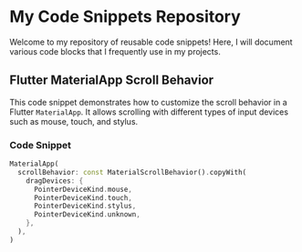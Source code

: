 # My Code Snippets Repository

Welcome to my repository of reusable code snippets! Here, I will document various code blocks that I frequently use in my projects.

## Flutter MaterialApp Scroll Behavior

This code snippet demonstrates how to customize the scroll behavior in a Flutter `MaterialApp`. It allows scrolling with different types of input devices such as mouse, touch, and stylus.

### Code Snippet

```dart
MaterialApp(
  scrollBehavior: const MaterialScrollBehavior().copyWith(
    dragDevices: {
      PointerDeviceKind.mouse,
      PointerDeviceKind.touch,
      PointerDeviceKind.stylus,
      PointerDeviceKind.unknown,
    },
  ),
)

